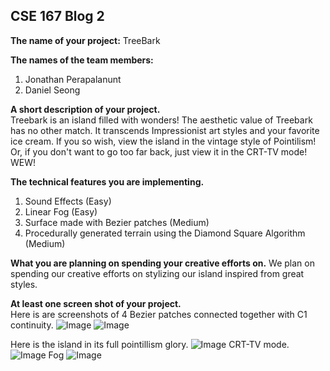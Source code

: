 ## CSE 167 Blog 2

**The name of your project:** TreeBark

**The names of the team members:**
1. Jonathan Perapalanunt
2. Daniel Seong

**A short description of your project.**  
Treebark is an island filled with wonders! The aesthetic value of Treebark has no other match. It transcends Impressionist art styles and your favorite ice cream. If you so wish, view the island in the vintage style of Pointilism! Or, if you don't want to go too far back, just view it in the CRT-TV mode! WEW!

**The technical features you are implementing.**
1. Sound Effects (Easy)
2. Linear Fog (Easy)
3. Surface made with Bezier patches (Medium)
4. Procedurally generated terrain using the Diamond Square Algorithm (Medium)

**What you are planning on spending your creative efforts on.**
We plan on spending our creative efforts on stylizing our island inspired from great styles.

**At least one screen shot of your project.**  
Here is are screenshots of 4 Bezier patches connected together with C1 continuity.
![Image](https://user-images.githubusercontent.com/9066270/33585842-4a18f5ba-d91b-11e7-8862-71abbced8a09.png)
![Image](https://user-images.githubusercontent.com/9066270/33585874-69647d36-d91b-11e7-82cb-989e6b6358b7.png)

Here is the island in its full pointillism glory.
![Image](https://user-images.githubusercontent.com/9066270/33866981-938c17fc-deae-11e7-887d-3c3eed04ce04.png)
CRT-TV mode.
![Image](https://user-images.githubusercontent.com/9066270/33866993-a082b8f8-deae-11e7-9ac9-c95d3f8d15cb.png)
Fog
![Image](https://user-images.githubusercontent.com/9066270/33867011-b282bae4-deae-11e7-99bd-7bd11aa886c7.png)


